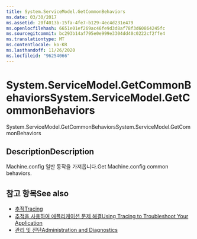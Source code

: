 ```yaml
---
title: System.ServiceModel.GetCommonBehaviors
ms.date: 03/30/2017
ms.assetid: 20f4013b-15fa-4fe7-b129-4ec4d231e479
ms.openlocfilehash: 6651e01ef269ac46fe9d3d8af78f3d60864245fc
ms.sourcegitcommit: bc293b14af795e0e999e3304dd40c0222cf2ffe4
ms.translationtype: MT
ms.contentlocale: ko-KR
ms.lasthandoff: 11/26/2020
ms.locfileid: "96254066"
---
```

# <a name="systemservicemodelgetcommonbehaviors"></a><span data-ttu-id="6e7cf-102">System.ServiceModel.GetCommonBehaviors</span><span class="sxs-lookup"><span data-stu-id="6e7cf-102">System.ServiceModel.GetCommonBehaviors</span></span>

<span data-ttu-id="6e7cf-103">System.ServiceModel.GetCommonBehaviors</span><span class="sxs-lookup"><span data-stu-id="6e7cf-103">System.ServiceModel.GetCommonBehaviors</span></span>  
  
## <a name="description"></a><span data-ttu-id="6e7cf-104">Description</span><span class="sxs-lookup"><span data-stu-id="6e7cf-104">Description</span></span>  

 <span data-ttu-id="6e7cf-105">Machine.config 일반 동작을 가져옵니다.</span><span class="sxs-lookup"><span data-stu-id="6e7cf-105">Get Machine.config common behaviors.</span></span>  
  
## <a name="see-also"></a><span data-ttu-id="6e7cf-106">참고 항목</span><span class="sxs-lookup"><span data-stu-id="6e7cf-106">See also</span></span>

- [<span data-ttu-id="6e7cf-107">추적</span><span class="sxs-lookup"><span data-stu-id="6e7cf-107">Tracing</span></span>](index.md)
- [<span data-ttu-id="6e7cf-108">추적을 사용하여 애플리케이션 문제 해결</span><span class="sxs-lookup"><span data-stu-id="6e7cf-108">Using Tracing to Troubleshoot Your Application</span></span>](using-tracing-to-troubleshoot-your-application.md)
- [<span data-ttu-id="6e7cf-109">관리 및 진단</span><span class="sxs-lookup"><span data-stu-id="6e7cf-109">Administration and Diagnostics</span></span>](../index.md)
